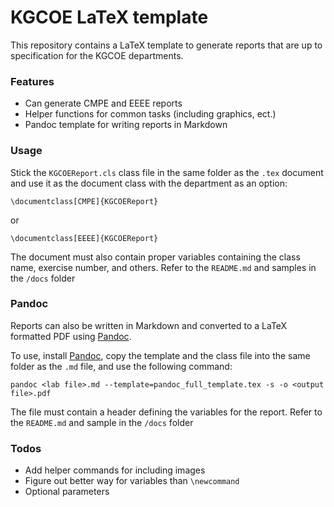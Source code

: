 KGCOE LaTeX template
====================

This repository contains a LaTeX template to generate reports that
are up to specification for the KGCOE departments.

### Features
* Can generate CMPE and EEEE reports
* Helper functions for common tasks (including graphics, ect.)
* Pandoc template for writing reports in Markdown

### Usage
Stick the `KGCOEReport.cls` class file in the same folder as the `.tex` document
and use it as the document class with the department as an option:
```
\documentclass[CMPE]{KGCOEReport}
```
or
```
\documentclass[EEEE]{KGCOEReport}
```

The document must also contain proper variables containing the class
name, exercise number, and others.
Refer to the `README.md` and samples in the `/docs` folder

### Pandoc
Reports can also be written in Markdown and converted to a LaTeX formatted
PDF using [Pandoc](http://pandoc.org/).

To use, install [Pandoc](http://pandoc.org/installing.html),
copy the template and the class file into the same folder as the `.md` file,
and use the following command:
```
pandoc <lab file>.md --template=pandoc_full_template.tex -s -o <output file>.pdf
```
The file must contain a header defining the variables for the report.
Refer to the `README.md` and sample in the `/docs` folder


### Todos
* Add helper commands for including images
* Figure out better way for variables than `\newcommand`
* Optional parameters
